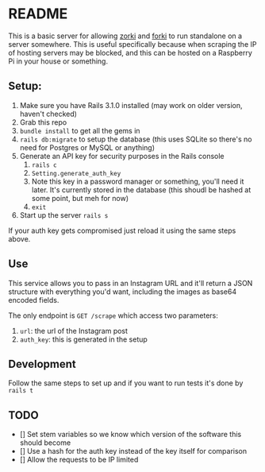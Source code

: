 # README

This is a basic server for allowing [zorki](https://www.githbub.com/cguess/zorki) and [forki](https://github.com/oneroyalace/forki) to run standalone on a server somewhere.
This is useful specifically because when scraping the IP of hosting servers may be blocked, and this can be hosted on a Raspberry Pi in your house or something.

## Setup:
1. Make sure you have Rails 3.1.0 installed (may work on older version, haven't checked)
1. Grab this repo
1. `bundle install` to get all the gems in
1. `rails db:migrate` to setup the database (this uses SQLite so there's no need for Postgres or MySQL or anything)
1. Generate an API key for security purposes in the Rails console
	1. `rails c`
	1. `Setting.generate_auth_key`
	1. Note this key in a password manager or something, you'll need it later. It's currently stored in the database (this shoudl be hashed at some point, but meh for now)
	1. `exit`
1. Start up the server `rails s`

If your auth key gets compromised just reload it using the same steps above.

## Use

This service allows you to pass in an Instagram URL and it'll return a JSON structure with everything you'd want, including the images as base64 encoded fields.

The only endpoint is `GET /scrape` which access two parameters:
1. `url`: the url of the Instagram post
1. `auth_key`: this is generated in the setup


## Development

Follow the same steps to set up and if you want to run tests it's done by `rails t`

## TODO

- [] Set stem variables so we know which version of the software this should become
- [] Use a hash for the auth key instead of the key itself for comparison
- [] Allow the requests to be IP limited
